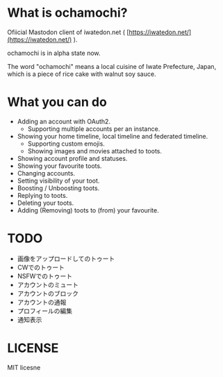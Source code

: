 # What is ochamochi?
Ofiicial Mastodon client of iwatedon.net ( [https://iwatedon.net/](https://iwatedon.net/) ).

ochamochi is in alpha state now.

The word "ochamochi" means a local cuisine of Iwate Prefecture, Japan, which is a piece of rice cake with walnut soy sauce.

# What you can do

- Adding an account with OAuth2.
  - Supporting multiple accounts per an instance.
- Showing your home timeline, local timeline and federated timeline.
  - Supporting custom emojis.
  - Showing images and movies attached to toots.
- Showing account profile and statuses.
- Showing your favourite toots.
- Changing accounts.
- Setting visibility of your toot.
- Boosting / Unboosting toots.
- Replying to toots.
- Deleting your toots.
- Adding (Removing) toots to (from) your favourite.

# TODO

- 画像をアップロードしてのトゥート
- CWでのトゥート
- NSFWでのトゥート
- アカウントのミュート
- アカウントのブロック
- アカウントの通報
- プロフィールの編集
- 通知表示

# LICENSE
MIT licesne